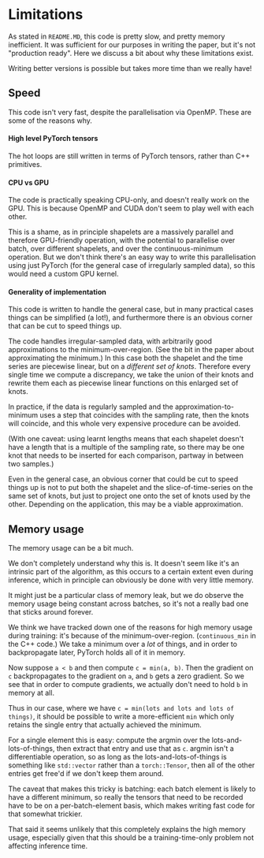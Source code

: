 # Limitations

As stated in `README.MD`, this code is pretty slow, and pretty memory inefficient. It was sufficient for our purposes in writing the paper, but it's not "production ready". Here we discuss a bit about why these limitations exist.

Writing better versions is possible but takes more time than we really have!

## Speed

This code isn't very fast, despite the parallelisation via OpenMP. These are some of the reasons why.

#### High level PyTorch tensors
The hot loops are still written in terms of PyTorch tensors, rather than C++ primitives.

#### CPU vs GPU
The code is practically speaking CPU-only, and doesn't really work on the GPU. This is because OpenMP and CUDA don't seem to play well with each other.

This is a shame, as in principle shapelets are a massively parallel and therefore GPU-friendly operation, with the potential to parallelise over batch, over different shapelets, and over the continuous-minimum operation. But we don't think there's an easy way to write this parallelisation using just PyTorch (for the general case of irregularly sampled data), so this would need a custom GPU kernel.

#### Generality of implementation
This code is written to handle the general case, but in many practical cases things can be simplified (a lot!), and furthermore there is an obvious corner that can be cut to speed things up.

The code handles irregular-sampled data, with arbitrarily good approximations to the minimum-over-region. (See the bit in the paper about approximating the minimum.) In this case both the shapelet and the time series are piecewise linear, but on a _different set of knots_. Therefore every single time we compute a discrepancy, we take the union of their knots and rewrite them each as piecewise linear functions on this enlarged set of knots.

In practice, if the data is regularly sampled and the approximation-to-minimum uses a step that coincides with the sampling rate, then the knots will coincide, and this whole very expensive procedure can be avoided.

(With one caveat: using learnt lengths means that each shapelet doesn't have a length that is a multiple of the sampling rate, so there may be one knot that needs to be inserted for each comparison, partway in between two samples.)

Even in the general case, an obvious corner that could be cut to speed things up is not to put both the shapelet and the slice-of-time-series on the same set of knots, but just to project one onto the set of knots used by the other. Depending on the application, this may be a viable approximation.

## Memory usage

The memory usage can be a bit much.

We don't completely understand why this is. It doesn't seem like it's an intrinsic part of the algorithm, as this occurs to a certain extent even during inference, which in principle can obviously be done with very little memory.

It might just be a particular class of memory leak, but we do observe the memory usage being constant across batches, so it's not a really bad one that sticks around forever.

We think we have tracked down one of the reasons for high memory usage during training: it's because of the minimum-over-region. (`continuous_min` in the C++ code.) We take a minimum over a _lot_ of things, and in order to backpropagate later, PyTorch holds all of it in memory.

Now suppose `a < b` and then compute  `c = min(a, b)`. Then the gradient on `c` backpropagates to the gradient on `a`, and `b` gets a zero gradient. So we see that in order to compute gradients, we actually don't need to hold `b` in memory at all.

Thus in our case, where we have `c = min(lots and lots and lots of things)`, it should be possible to write a more-efficient `min` which only retains the single entry that actually achieved the minimum.

For a single element this is easy: compute the argmin over the lots-and-lots-of-things, then extract that entry and use that as `c`. argmin isn't a differentiable operation, so as long as the lots-and-lots-of-things is something like `std::vector` rather than a `torch::Tensor`, then all of the other entries get free'd if we don't keep them around.

The caveat that makes this tricky is batching: each batch element is likely to have a different minimum, so really the tensors that need to be recorded have to be on a per-batch-element basis, which makes writing fast code for that somewhat trickier.

That said it seems unlikely that this completely explains the high memory usage, especially given that this should be a training-time-only problem not affecting inference time.